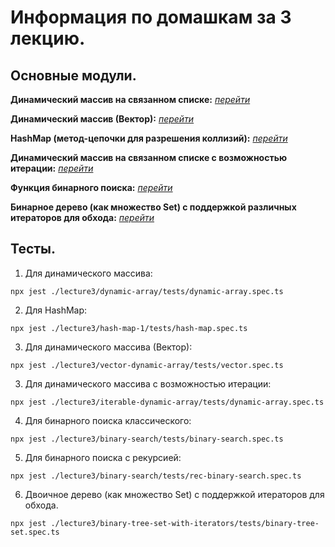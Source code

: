 # Информация по домашкам за 3 лекцию.

## Основные модули.

**Динамический массив на связанном списке:** [_перейти_](./dynamic-array/modules/dynamic-array.ts)

**Динамический массив (Вектор):** [_перейти_](./vector-dynamic-array/modules/vector.ts)

**HashMap (метод-цепочки для разрешения коллизий):** [_перейти_](./hash-map-1/modules/hash-map.ts)

**Динамический массив на связанном списке с возможностью итерации:** [_перейти_](./iterable-dynamic-array/modules/dynamic-array.ts)

**Функция бинарного поиска:** [_перейти_](./binary-search/binary-search.ts)

**Бинарное дерево (как множество Set) с поддержкой различных итераторов для обхода:** [_перейти_](./binary-tree-set-with-iterators/modules/binary-tree-set.ts)

## Тесты.

1. Для динамического массива:

```
npx jest ./lecture3/dynamic-array/tests/dynamic-array.spec.ts
```

2. Для HashMap:

```
npx jest ./lecture3/hash-map-1/tests/hash-map.spec.ts
```

3. Для динамического массива (Вектор):

```
npx jest ./lecture3/vector-dynamic-array/tests/vector.spec.ts
```

3. Для динамического массива с возможностью итерации:

```
npx jest ./lecture3/iterable-dynamic-array/tests/dynamic-array.spec.ts
```

4. Для бинарного поиска классического:

```
npx jest ./lecture3/binary-search/tests/binary-search.spec.ts
```

5. Для бинарного поиска с рекурсией:

```
npx jest ./lecture3/binary-search/tests/rec-binary-search.spec.ts
```

6. Двоичное дерево (как множество Set) с поддержкой итераторов для обхода.

```
npx jest ./lecture3/binary-tree-set-with-iterators/tests/binary-tree-set.spec.ts
```
